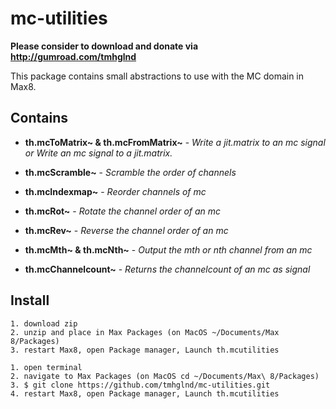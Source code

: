 # mc-utilities

**Please consider to download and donate via http://gumroad.com/tmhglnd**

This package contains small abstractions to use with the MC domain in Max8.

## Contains

- **th.mcToMatrix~ & th.mcFromMatrix~** - *Write a jit.matrix to an mc signal or Write an mc signal to a jit.matrix.*

- **th.mcScramble~** - *Scramble the order of channels*

- **th.mcIndexmap~** - *Reorder channels of mc*

- **th.mcRot~** - *Rotate the channel order of an mc*

- **th.mcRev~** - *Reverse the channel order of an mc*

- **th.mcMth~ & th.mcNth~** - *Output the mth or nth channel from an mc*

- **th.mcChannelcount~** - *Returns the channelcount of an mc as signal*

## Install

```
1. download zip
2. unzip and place in Max Packages (on MacOS ~/Documents/Max 8/Packages)
3. restart Max8, open Package manager, Launch th.mcutilities
```

```
1. open terminal
2. navigate to Max Packages (on MacOS cd ~/Documents/Max\ 8/Packages)
3. $ git clone https://github.com/tmhglnd/mc-utilities.git
4. restart Max8, open Package manager, Launch th.mcutilities
```
